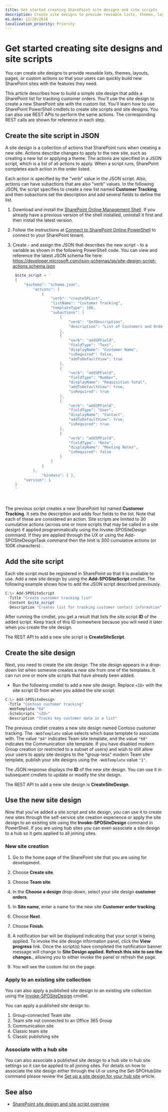```yaml
---
title: Get started creating SharePoint site designs and site scripts
description: Create site designs to provide reusable lists, themes, layouts, pages, or custom actions so that your users can quickly build new SharePoint sites with the features they need. 
ms.date: 12/19/2018
localization_priority: Priority
---
```


# Get started creating site designs and site scripts

You can create site designs to provide reusable lists, themes, layouts, pages, or custom actions so that your users can quickly build new SharePoint sites with the features they need. 

This article describes how to build a simple site design that adds a SharePoint list for tracking customer orders. You'll use the site design to create a new SharePoint site with the custom list. You'll learn how to use SharePoint PowerShell cmdlets to create site scripts and site designs. You can also use REST APIs to perform the same actions. The corresponding REST calls are shown for reference in each step.

## Create the site script in JSON

A site design is a collection of actions that SharePoint runs when creating a new site. Actions describe changes to apply to the new site, such as creating a new list or applying a theme. The actions are specified in a JSON script, which is a list of all actions to apply. When a script runs, SharePoint completes each action in the order listed.

Each action is specified by the "verb" value in the JSON script. Also, actions can have subactions that are also "verb" values. In the following JSON, the script specifies to create a new list named **Customer Tracking**, and then subactions set the description and add several fields to define the list.

1. Download and install the [SharePoint Online Management Shell](https://www.microsoft.com/en-us/download/details.aspx?id=35588). If you already have a previous version of the shell installed, uninstall it first and then install the latest version.

2. Follow the instructions at [Connect to SharePoint Online PowerShell](https://technet.microsoft.com/en-us/library/fp161372.aspx) to connect to your SharePoint tenant.

3. Create - and assign the JSON that describes the new script - to a variable as shown in the following PowerShell code. You can view and reference the latest JSON schema file here: https://developer.microsoft.com/json-schemas/sp/site-design-script-actions.schema.json

   ```powershell
    $site_script = '
    {
        "$schema": "schema.json",
            "actions": [
                {
                    "verb": "createSPList",
                    "listName": "Customer Tracking",
                    "templateType": 100,
                    "subactions": [
                        {
                            "verb": "SetDescription",
                            "description": "List of Customers and Orders"
                        },
                        {
                            "verb": "addSPField",
                            "fieldType": "Text",
                            "displayName": "Customer Name",
                            "isRequired": false,
                            "addToDefaultView": true
                        },
                        {
                            "verb": "addSPField",
                            "fieldType": "Number",
                            "displayName": "Requisition Total",
                            "addToDefaultView": true,
                            "isRequired": true
                        },
                        {
                            "verb": "addSPField",
                            "fieldType": "User",
                            "displayName": "Contact",
                            "addToDefaultView": true,
                            "isRequired": true
                        },
                        {
                            "verb": "addSPField",
                            "fieldType": "Note",
                            "displayName": "Meeting Notes",
                            "isRequired": false
                        }
                    ]
                }
            ],
                "bindata": { },
        "version": 1
    }
    '
   ```

<br/>

The previous script creates a new SharePoint list named **Customer Tracking**. It sets the description and adds four fields to the list. Note that each of these are considered an action. Site scripts are limited to 30 cumulative actions (across one or more scripts that may be called in a site design) if applied programmatically using the Invoke-SPOSiteDesign command. If they are applied through the UX or using the Add-SPOSiteDesignTask command then the limit is 300 cumulative actions (or 100K characters) .

## Add the site script

Each site script must be registered in SharePoint so that it is available to use. Add a new site design by using the **Add-SPOSiteScript** cmdlet. The following example shows how to add the JSON script described previously.

```powershell
C:\> Add-SPOSiteScript 
 -Title "Create customer tracking list" 
 -Content $site_script 
 -Description "Creates list for tracking customer contact information"
```

After running the cmdlet, you get a result that lists the site script **ID** of the added script. Keep track of this ID somewhere because you will need it later when you create the site design.

The REST API to add a new site script is **CreateSiteScript**.

## Create the site design

Next, you need to create the site design. The site design appears in a drop-down list when someone creates a new site from one of the templates. It can run one or more site scripts that have already been added.

- Run the following cmdlet to add a new site design. Replace `<ID>` with the site script ID from when you added the site script.

```powershell
C:\> Add-SPOSiteDesign 
 -Title "Contoso customer tracking" 
 -WebTemplate "64" 
 -SiteScripts "<ID>" 
 -Description "Tracks key customer data in a list"
```

The previous cmdlet creates a new site design named Contoso customer tracking. The `-WebTemplate` value selects which base template to associate with. The value `"64"` indicates Team site template, and the value `"68"` indicates the Communication site template. If you have disabled modern Group creation (or restricted to a subset of users) and wish to still allow your users to apply site designs to the "group-less" modern Team site template, publish your site designs using the `-WebTemplate` value `"1"`.

The JSON response displays the **ID** of the new site design. You can use it in subsequent cmdlets to update or modify the site design.

The REST API to add a new site design is **CreateSiteDesign**.

## Use the new site design

Now that you've added a site script and site design, you can use it to create new sites through the self-service site creation experience or apply the site design to an existing site using the **Invoke-SPOSiteDesign** command in PowerShell. If you are using hub sites you can even associate a site design to a hub so it gets applied to all joining sites.

### New site creation

1. Go to the home page of the SharePoint site that you are using for development. 

2. Choose **Create site**. 

3. Choose **Team site**. 

4. In the **Choose a design** drop-down, select your site design **customer orders**. 

5. In **Site name**, enter a name for the new site **Customer order tracking**. 

6. Choose **Next**. 

7. Choose **Finish**. 

8. A notification bar will be displayed indicating that your script is being applied. To invoke the site design information panel, click the **View progress** link. Once the script(s) have completed the notification banner message will change to **Site Design applied. Refresh this site to see the changes.**, allowing you to either invoke the panel or refresh the page.  

9. You will see the custom list on the page. 

### Apply to an existing site collection

You can also apply a published site design to an existing site collection using the [Invoke-SPOSiteDesign](https://docs.microsoft.com/en-us/powershell/module/sharepoint-online/Invoke-SPOSiteDesign?view=sharepoint-ps) cmdlet. 

You can apply a published site design to: 
1. Group-connected Team site
2. Team site not connected to an Office 365 Group
3. Communication site
4. Classic team site
5. Classic publishing site

### Associate with a hub site

You can also associate a published site design to a hub site in hub site settings so it can be applied to all joining sites. For details on how to associate the site design either through the UI or using the Set-SPOHubSite command please review the [Set up a site design for your hub site](https://docs.microsoft.com/en-us/sharepoint/set-up-site-design-hub-site) article.

## See also

- [SharePoint site design and site script overview](site-design-overview.md)
